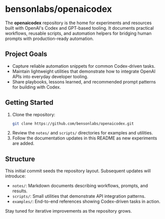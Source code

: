 # bensonlabs/openaicodex

The **openaicodex** repository is the home for experiments and resources built with OpenAI's Codex and GPT-based tooling.  It documents practical workflows, reusable scripts, and automation helpers for bridging human prompts with production-ready automation.

## Project Goals
- Capture reliable automation snippets for common Codex-driven tasks.
- Maintain lightweight utilities that demonstrate how to integrate OpenAI APIs into everyday developer tooling.
- Share playbooks, lessons learned, and recommended prompt patterns for building with Codex.

## Getting Started
1. Clone the repository:
   ```bash
   git clone https://github.com/bensonlabs/openaicodex.git
   ```
2. Review the `notes/` and `scripts/` directories for examples and utilities.
3. Follow the documentation updates in this README as new experiments are added.

## Structure
This initial commit seeds the repository layout.  Subsequent updates will introduce:
- `notes/`: Markdown documents describing workflows, prompts, and results.
- `scripts/`: Small utilities that demonstrate API integration patterns.
- `examples/`: End-to-end references showing Codex-driven tasks in action.

Stay tuned for iterative improvements as the repository grows.
